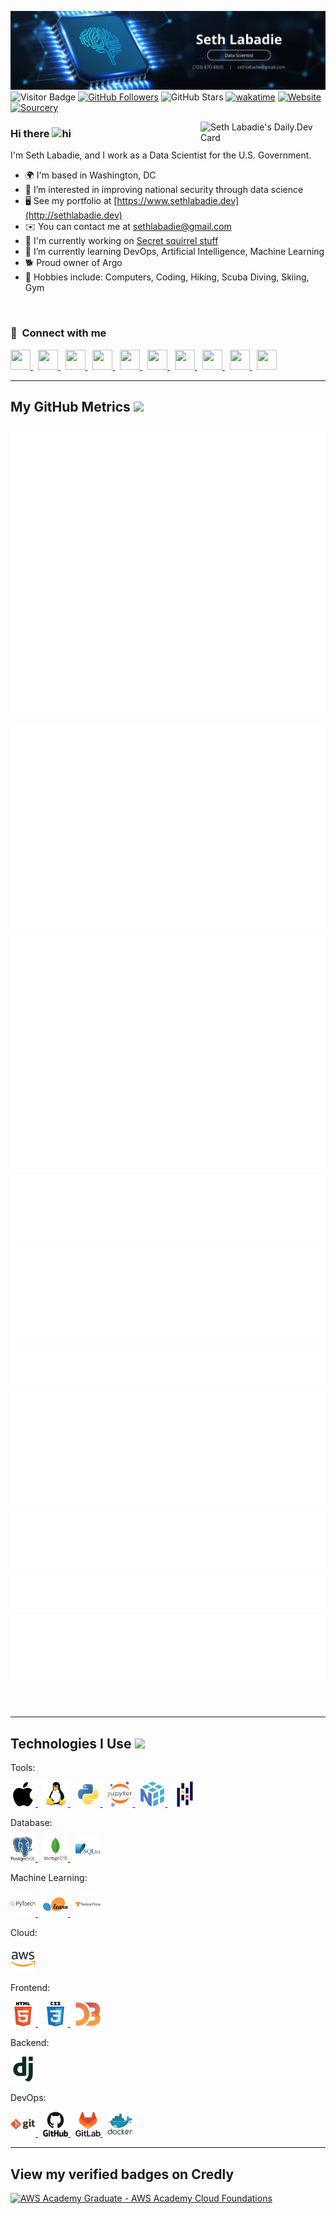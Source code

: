 ![Banner](/assets/img/Banner_Labadie.png)
![Visitor Badge](https://visitor-badge.laobi.icu/badge?page_id=sethlabadie)
[![GitHub Followers](https://img.shields.io/github/followers/sethlabadie?logo=github&style=plastic)](https://github.com/sethlabadie?tab=followers)
![GitHub Stars](https://img.shields.io/github/stars/sethlabadie?logo=github&style=plastic)
[![wakatime](https://wakatime.com/badge/user/018d1a7a-3684-4fa0-a2d4-18ba89ddd697.svg)](https://wakatime.com/@018d1a7a-3684-4fa0-a2d4-18ba89ddd697)
[![Website](https://img.shields.io/website?label=sethlabadie.dev&url=https%3A%2F%2Fsethlabadie.dev)](https://sethlabadie.dev)
[![Sourcery](https://img.shields.io/badge/Sourcery-enabled-brightgreen)](https://sourcery.ai)

<!--- Daily.dev card (Not updating properly)--->
<!-- <div align="left">
  <a href="https://api.daily.dev/sethlabadie" target="_blank">
    <img
      width="300"
      align="right"
      src="/assets/img/devcard.png"
      alt="Seth Labadie's Daily.Dev Card"
    />
  </a>
</div> -->


<!--- Daily.dev card --->
<div align="left">
  <a href="https://app.daily.dev/sethlabadie" target="_blank">
    <img
      width="200"
      align="right"
      src="https://api.daily.dev/devcards/v2/BiDSECVhUxmd1tvIxeqCU.png?type=default&r=8e1"
      alt="Seth Labadie's Daily.Dev Card"
    />
  </a>
</div>


### Hi there <img src="https://user-images.githubusercontent.com/1303154/88677602-1635ba80-d120-11ea-84d8-d263ba5fc3c0.gif" width="28px" height="28px" alt="hi">


I'm Seth Labadie, and I work as a Data Scientist for the U.S. Government.

* 🌍  I'm based in Washington, DC
* 👀 I’m interested in improving national security through data science
* 🖥️  See my portfolio at [https://www.sethlabadie.dev](http://sethlabadie.dev)
* ✉️  You can contact me at [sethlabadie@gmail.com](mailto:sethlabadie@gmail.com)
* 🚀  I'm currently working on [Secret squirrel stuff](http://www.dod.mil)
* 🌱 I’m currently learning DevOps, Artificial Intelligence, Machine Learning
* 🐕 Proud owner of Argo
  <!--- 💍 Married to Martha-->
* 🙉 Hobbies include: Computers, Coding, Hiking, Scuba Diving, Skiing, Gym
<br/>


### 🔗 &nbsp;Connect with me

<p align="left"> 

<a href="https://www.linkedin.com/in/sethlabadie" target="_blank" rel="noreferrer"> <picture> <source media="(prefers-color-scheme: dark)" srcset="https://raw.githubusercontent.com/danielcranney/readme-generator/main/public/icons/socials/linkedin-dark.svg" /> <source media="(prefers-color-scheme: light)" srcset="https://raw.githubusercontent.com/danielcranney/readme-generator/main/public/icons/socials/linkedin.svg" /> <img src="https://raw.githubusercontent.com/danielcranney/readme-generator/main/public/icons/socials/linkedin.svg" width="32" height="32" /> </picture> </a>&nbsp;
<a href="https://www.github.com/sethlabadie" target="_blank" rel="noreferrer"> <picture> <source media="(prefers-color-scheme: dark)" srcset="https://raw.githubusercontent.com/danielcranney/readme-generator/main/public/icons/socials/github-dark.svg" /> <source media="(prefers-color-scheme: light)" srcset="https://raw.githubusercontent.com/danielcranney/readme-generator/main/public/icons/socials/github.svg" /> <img src="https://raw.githubusercontent.com/danielcranney/readme-generator/main/public/icons/socials/github.svg" width="32" height="32" /> </picture> </a>&nbsp;
<a href="https://www.gitlab.com/sethlabadie" target="_blank" rel="noreferrer"> <picture> <source media="(prefers-color-scheme: dark)" srcset="undefined" /> <source media="(prefers-color-scheme: light)" srcset="https://raw.githubusercontent.com/danielcranney/readme-generator/main/public/icons/socials/gitlab.svg" /> <img src="https://raw.githubusercontent.com/danielcranney/readme-generator/main/public/icons/socials/gitlab.svg" width="32" height="32" /> </picture> </a>&nbsp;
<a href="https://www.x.com/sethlabadie" target="_blank" rel="noreferrer"> <picture> <source media="(prefers-color-scheme: dark)" srcset="https://raw.githubusercontent.com/danielcranney/readme-generator/main/public/icons/socials/twitter-dark.svg" /> <source media="(prefers-color-scheme: light)" srcset="https://raw.githubusercontent.com/danielcranney/readme-generator/main/public/icons/socials/twitter.svg" /> <img src="https://raw.githubusercontent.com/danielcranney/readme-generator/main/public/icons/socials/twitter.svg" width="32" height="32" /> </picture> </a>&nbsp;
<a href="https://www.stackoverflow.com/users/sethlabadie" target="_blank" rel="noreferrer"> <picture> <source media="(prefers-color-scheme: dark)" srcset="https://raw.githubusercontent.com/danielcranney/readme-generator/main/public/icons/socials/stackoverflow-dark.svg" /> <source media="(prefers-color-scheme: light)" srcset="https://raw.githubusercontent.com/danielcranney/readme-generator/main/public/icons/socials/stackoverflow.svg" /> <img src="https://raw.githubusercontent.com/danielcranney/readme-generator/main/public/icons/socials/stackoverflow.svg" width="32" height="32" /> </picture> </a>&nbsp;
<a href="https://www.dev.to/sethlabadie" target="_blank" rel="noreferrer"> <picture> <source media="(prefers-color-scheme: dark)" srcset="https://raw.githubusercontent.com/danielcranney/readme-generator/main/public/icons/socials/devdotto-dark.svg" /> <source media="(prefers-color-scheme: light)" srcset="https://raw.githubusercontent.com/danielcranney/readme-generator/main/public/icons/socials/devdotto.svg" /> <img src="https://raw.githubusercontent.com/danielcranney/readme-generator/main/public/icons/socials/devdotto.svg" width="32" height="32" /> </picture> </a>&nbsp;
<a href="https://discord.com/users/sethlabadie" target="_blank" rel="noreferrer"> <picture> <source media="(prefers-color-scheme: dark)" srcset="https://raw.githubusercontent.com/danielcranney/readme-generator/main/public/icons/socials/discord-dark.svg" /> <source media="(prefers-color-scheme: light)" srcset="https://raw.githubusercontent.com/danielcranney/readme-generator/main/public/icons/socials/discord.svg" /> <img src="https://raw.githubusercontent.com/danielcranney/readme-generator/main/public/icons/socials/discord.svg" width="32" height="32" /> </picture> </a>&nbsp;
<a href="https://codesandbox.io/u/sethlabadie" target="_blank" rel="noreferrer"> <picture> <source media="(prefers-color-scheme: dark)" srcset="https://raw.githubusercontent.com/danielcranney/readme-generator/main/public/icons/socials/codesandbox-dark.svg" /> <source media="(prefers-color-scheme: light)" srcset="https://raw.githubusercontent.com/danielcranney/readme-generator/main/public/icons/socials/codesandbox.svg" /> <img src="https://raw.githubusercontent.com/danielcranney/readme-generator/main/public/icons/socials/codesandbox.svg" width="32" height="32" /> </picture> </a> &nbsp;
<a href="https://sethlabadie.hashnode.dev" target="_blank" rel="noreferrer"> <picture> <source media="(prefers-color-scheme: dark)" srcset="https://raw.githubusercontent.com/danielcranney/readme-generator/main/public/icons/socials/hashnode-dark.svg" /> <source media="(prefers-color-scheme: light)" srcset="https://raw.githubusercontent.com/danielcranney/readme-generator/main/public/icons/socials/hashnode.svg" /> <img src="https://raw.githubusercontent.com/danielcranney/readme-generator/main/public/icons/socials/hashnode.svg" width="32" height="32" /> </picture> </a> &nbsp;
<a href="http://www.medium.com/sethlabadie" target="_blank" rel="noreferrer"> <picture> <source media="(prefers-color-scheme: dark)" srcset="https://raw.githubusercontent.com/danielcranney/readme-generator/main/public/icons/socials/medium-dark.svg" /> <source media="(prefers-color-scheme: light)" srcset="https://raw.githubusercontent.com/danielcranney/readme-generator/main/public/icons/socials/medium.svg" /> <img src="https://raw.githubusercontent.com/danielcranney/readme-generator/main/public/icons/socials/medium.svg" width="32" height="32" /> </picture> </a>
</p>




<!---
[![website](/assets/img/globe-light.svg)](https://sethlabadie.dev#gh-light-mode-only)
[![website](/assets/img/globe-dark.svg)](https://sethlabadie.dev#gh-dark-mode-only)
&nbsp;&nbsp;
[![website](/assets/img/youtube-light.svg)](https://youtube.com/sethlabadie#gh-light-mode-only)
[![website](/assets/img/youtube-dark.svg)](https://youtube.com/sethlabadie#gh-dark-mode-only)
&nbsp;&nbsp;
[![website](/assets/img/twitter-light.svg)](https://twitter.com/sethlabadie#gh-light-mode-only)
[![website](/assets/img/twitter-dark.svg)](https://twitter.com/sethlabadie#gh-dark-mode-only)
&nbsp;&nbsp;
[![website](/assets/img/linkedin-light.svg)](https://linkedin.com/in/sethlabadie#gh-light-mode-only)
[![website](/assets/img/linkedin-dark.svg)](https://linkedin.com/in/sethlabadie#gh-dark-mode-only)
&nbsp;&nbsp;
[![website](/assets/img/instagram-light.svg)](https://instagram.com/sethlabadie#gh-light-mode-only)
[![website](/assets/img/instagram-dark.svg)](https://instagram.com/sethlabadie#gh-dark-mode-only)
--->


---
<!--- GitHub Metrics --->
<h2> My GitHub Metrics <img src='https://media1.giphy.com/media/du3J3cXyzhj75IOgvA/giphy.gif?cid=ecf05e47x2g034i9pzwtzzsd3xgg2w9nr94t4tflbbgo3008&rid=giphy.gif' width="40"> </h2>

<!--- GitHub Metrics --->

![Introduction](/assets/img/metrics.plugin.base.svg)<br/><br/>
![Seth's WakaTime Stats](/assets/img/metrics.plugin.wakatime.svg)<br/>
![Languages In-Depth and Recent](/assets/img/metrics.plugin.languages.svg)<br/>
![Followers](/assets/img/metrics.plugin.people.followers.svg)<br/>
![Starred Topics](/assets/img/metrics.plugin.starred-topics.icons.svg)<br/>
![Achievements](/assets/img/metrics.plugin.achievements.svg)<br/>
![Leetcode](/assets/img/metrics.plugin.leetcode.svg)<br/>
![StackOverflow](/assets/img/metrics.plugin.stackoverflow.svg)<br/>
![Contributions](/assets/img/metrics.plugin.contributions.svg)<br/>
![Discussions](/assets/img/metrics.plugin.discussions.svg)<br/>
<!--
![Stargazers Combined](/assets/img/metrics.plugin.stargazers.combined.svg)<br/>
--->
<!---![Sponsors](/assets/img/metrics.plugin.sponsors.svg)<br/><br/> --->
<br/>


---

<h2> Technologies I Use <img src = "https://media2.giphy.com/media/QssGEmpkyEOhBCb7e1/giphy.gif?cid=ecf05e47a0n3gi1bfqntqmob8g9aid1oyj2wr3ds3mg700bl&rid=giphy.gif" width="32"> </h2>

Tools:
<p align="left">
<a href="https://www.apple.com/macos/" target="_blank" rel="noreferrer"> <picture> <source media="(prefers-color-scheme: dark)" srcset="https://raw.githubusercontent.com/devicons/devicon/master/icons/apple/apple-original.svg" /> <source media="(prefers-color-scheme: light)" srcset="https://raw.githubusercontent.com/devicons/devicon/master/icons/apple/apple-original.svg" /> <img src="https://raw.githubusercontent.com/devicons/devicon/master/icons/apple/apple-original.svg" alt="macos" width="40" height="40" /> </picture> </a>&nbsp;
<a href="https://www.linux.org/" target="_blank" rel="noreferrer"> <picture> <source media="(prefers-color-scheme: dark)" srcset="https://raw.githubusercontent.com/devicons/devicon/master/icons/linux/linux-original.svg" /> <source media="(prefers-color-scheme: light)" srcset="https://raw.githubusercontent.com/devicons/devicon/master/icons/linux/linux-original.svg" /> <img src="https://raw.githubusercontent.com/devicons/devicon/master/icons/linux/linux-original.svg" alt="linux" width="40" height="40" /> </picture> </a>&nbsp;
<a href="https://www.python.org" target="_blank" rel="noreferrer"> <picture> <source media="(prefers-color-scheme: dark)" srcset="https://raw.githubusercontent.com/devicons/devicon/master/icons/python/python-original.svg" /> <source media="(prefers-color-scheme: light)" srcset="https://raw.githubusercontent.com/devicons/devicon/master/icons/python/python-original.svg" /> <img src="https://raw.githubusercontent.com/devicons/devicon/master/icons/python/python-original.svg" alt="python" width="40" height="40" /> </picture> </a>&nbsp;
<a href="https://www.jupyter.org/" target="_blank" rel="noreferrer"> <picture> <source media="(prefers-color-scheme: dark)" srcset="https://raw.githubusercontent.com/devicons/devicon/master/icons/jupyter/jupyter-original-wordmark.svg" /> <source media="(prefers-color-scheme: light)" srcset="https://raw.githubusercontent.com/devicons/devicon/master/icons/jupyter/jupyter-original-wordmark.svg" /> <img src="https://raw.githubusercontent.com/devicons/devicon/master/icons/jupyter/jupyter-original-wordmark.svg" alt="jupyter" width="40" height="40"/> </picture> </a>&nbsp;
<a href="https://numpy.org/" target="_blank" rel="noreferrer"> <picture> <source media="(prefers-color-scheme: dark)" srcset="https://raw.githubusercontent.com/devicons/devicon/master/icons/numpy/numpy-original.svg" /> <source media="(prefers-color-scheme: light)" srcset="https://raw.githubusercontent.com/devicons/devicon/master/icons/numpy/numpy-original.svg" /> <img src="https://raw.githubusercontent.com/devicons/devicon/master/icons/numpy/numpy-original.svg" alt="numpy" width="40" height="40"/> </picture> </a>&nbsp;
<a href="https://pandas.pydata.org/" target="_blank" rel="noreferrer"> <picture> <source media="(prefers-color-scheme: dark)" srcset="https://raw.githubusercontent.com/devicons/devicon/master/icons/pandas/pandas-original.svg" /> <source media="(prefers-color-scheme: light)" srcset="https://raw.githubusercontent.com/devicons/devicon/master/icons/pandas/pandas-original.svg" /> <img src="https://raw.githubusercontent.com/devicons/devicon/master/icons/pandas/pandas-original.svg" alt="pandas" width="40" height="40"/> </picture> </a>

</p>

Database:
<p align="left">
<a href="https://www.postgresql.org" target="_blank" rel="noreferrer"> <picture> <source media="(prefers-color-scheme: dark)" srcset="https://raw.githubusercontent.com/devicons/devicon/master/icons/postgresql/postgresql-original-wordmark.svg" /> <source media="(prefers-color-scheme: light)" srcset="https://raw.githubusercontent.com/devicons/devicon/master/icons/postgresql/postgresql-original-wordmark.svg" /> <img src="https://raw.githubusercontent.com/devicons/devicon/master/icons/postgresql/postgresql-original-wordmark.svg" alt="postgresql" width="40" height="40" /> </picture> </a>&nbsp;
<a href="https://www.mongodb.com/" target="_blank" rel="noreferrer"> <picture> <source media="(prefers-color-scheme: dark)" srcset="https://raw.githubusercontent.com/devicons/devicon/master/icons/mongodb/mongodb-original-wordmark.svg" /> <source media="(prefers-color-scheme: light)" srcset="https://raw.githubusercontent.com/devicons/devicon/master/icons/mongodb/mongodb-original-wordmark.svg" /> <img src="https://raw.githubusercontent.com/devicons/devicon/master/icons/mongodb/mongodb-original-wordmark.svg" alt="mongodb" width="40" height="40" /> </picture> </a>&nbsp;
<a href="https://www.sqlite.org/" target="_blank" rel="noreferrer"> <picture> <source media="(prefers-color-scheme: dark)" srcset="https://raw.githubusercontent.com/devicons/devicon/master/icons/sqlite/sqlite-original-wordmark.svg" /> <source media="(prefers-color-scheme: light)" srcset="https://raw.githubusercontent.com/devicons/devicon/master/icons/sqlite/sqlite-original-wordmark.svg" /> <img src="https://raw.githubusercontent.com/devicons/devicon/master/icons/sqlite/sqlite-original-wordmark.svg" alt="sqlite" width="40" height="40" /> </picture> </a>
</p>

<!--
<a href="https://www.mysql.com/" target="_blank"> <img src="https://raw.githubusercontent.com/devicons/devicon/master/icons/mysql/mysql-original-wordmark.svg" alt="mysql" width="40" height="40"/> </a>&nbsp;&nbsp;
<a href="https://redis.io/" target="_blank"> <img src="https://raw.githubusercontent.com/devicons/devicon/master/icons/redis/redis-original.svg" alt="redis" width="40" height="40"/> </a>&nbsp;&nbsp;
-->

Machine Learning:
<p align="left">


<a href="https://pytorch.org/" target="_blank" rel="noreferrer"> <picture> <source media="(prefers-color-scheme: dark)" srcset="https://raw.githubusercontent.com/devicons/devicon/master/icons/pytorch/pytorch-original-wordmark.svg" /> <source media="(prefers-color-scheme: light)" srcset="https://raw.githubusercontent.com/devicons/devicon/master/icons/pytorch/pytorch-original-wordmark.svg" /> <img src="https://raw.githubusercontent.com/devicons/devicon/master/icons/pytorch/pytorch-original-wordmark.svg" alt="pytorch" width="40" height="40" /> </picture> </a>&nbsp;
<a href="https://scikit-learn.org/" target="_blank" rel="noreferrer"> <picture> <source media="(prefers-color-scheme: dark)" srcset="https://raw.githubusercontent.com/devicons/devicon/master/icons/scikitlearn/scikitlearn-original.svg" /> <source media="(prefers-color-scheme: light)" srcset="https://raw.githubusercontent.com/devicons/devicon/master/icons/scikitlearn/scikitlearn-original.svg" /> <img src="https://raw.githubusercontent.com/devicons/devicon/master/icons/scikitlearn/scikitlearn-original.svg" alt="scikit-learn" width="40" height="40" /> </picture> </a>&nbsp;
<a href="https://www.tensorflow.org/" target="_blank" rel="noreferrer"> <picture> <source media="(prefers-color-scheme: dark)" srcset="https://raw.githubusercontent.com/devicons/devicon/master/icons/tensorflow/tensorflow-original-wordmark.svg" /> <source media="(prefers-color-scheme: light)" srcset="https://raw.githubusercontent.com/devicons/devicon/master/icons/tensorflow/tensorflow-original-wordmark.svg" /> <img src="https://raw.githubusercontent.com/devicons/devicon/master/icons/tensorflow/tensorflow-original-wordmark.svg" alt="tensorflow" width="40" height="40" /> </picture> </a>



</p>

Cloud: 
<p align="left">
<a href="https://aws.amazon.com" target="_blank" rel="noreferrer"> <picture> <source media="(prefers-color-scheme: dark)" srcset="https://raw.githubusercontent.com/devicons/devicon/master/icons/amazonwebservices/amazonwebservices-original-wordmark.svg" /> <source media="(prefers-color-scheme: light)" srcset="https://raw.githubusercontent.com/devicons/devicon/master/icons/amazonwebservices/amazonwebservices-original-wordmark.svg" /> <img src="https://raw.githubusercontent.com/devicons/devicon/master/icons/amazonwebservices/amazonwebservices-original-wordmark.svg" alt="aws" width="40" height="40" /> </picture> </a>

</p>

Frontend:
<p align="left">
<a href="https://html.spec.whatwg.org/multipage/" target="_blank" rel="noreferrer"> <picture> <source media="(prefers-color-scheme: dark)" srcset="https://raw.githubusercontent.com/devicons/devicon/master/icons/html5/html5-original-wordmark.svg" /> <source media="(prefers-color-scheme: light)" srcset="https://raw.githubusercontent.com/devicons/devicon/master/icons/html5/html5-original-wordmark.svg" /> <img src="https://raw.githubusercontent.com/devicons/devicon/master/icons/html5/html5-original-wordmark.svg" alt="html5" width="40" height="40" /> </picture> </a>&nbsp;
<a href="https://www.css3.com/" target="_blank" rel="noreferrer"> <picture> <source media="(prefers-color-scheme: dark)" srcset="https://raw.githubusercontent.com/devicons/devicon/master/icons/css3/css3-original-wordmark.svg" /> <source media="(prefers-color-scheme: light)" srcset="https://raw.githubusercontent.com/devicons/devicon/master/icons/css3/css3-original-wordmark.svg" /> <img src="https://raw.githubusercontent.com/devicons/devicon/master/icons/css3/css3-original-wordmark.svg" alt="css3" width="40" height="40" /> </picture> </a>&nbsp;
<a href="https://d3js.org" target="_blank" rel="noreferrer"> <picture> <source media="(prefers-color-scheme: dark)" srcset="https://raw.githubusercontent.com/devicons/devicon/master/icons/d3js/d3js-original.svg" /> <source media="(prefers-color-scheme: light)" srcset="https://raw.githubusercontent.com/devicons/devicon/master/icons/d3js/d3js-original.svg" /> <img src="https://raw.githubusercontent.com/devicons/devicon/master/icons/d3js/d3js-original.svg" alt="d3js" width="40" height="40" /> </picture> </a>
</p>

<!--
<a href="https://www.javascript.com/" target="_blank"> <img src="https://raw.githubusercontent.com/devicons/devicon/master/icons/javascript/javascript-original.svg" alt="javascript" width="40" height="40"/> </a>&nbsp;&nbsp;
<a href="https://www.typescriptlang.org/" target="_blank"> <img src="https://raw.githubusercontent.com/devicons/devicon/master/icons/typescript/typescript-original.svg" alt="typescript" width="40" height="40"/> </a>&nbsp;&nbsp;
<a href="https://www.sass-lang.com/" target="_blank"> <img src="https://raw.githubusercontent.com/devicons/devicon/master/icons/sass/sass-original.svg" alt="sass" width="40" height="40"/> </a>&nbsp;&nbsp;
<a href="https://www.tailwindcss.com/" target="_blank"> <img src="https://raw.githubusercontent.com/devicons/devicon/master/icons/tailwindcss/tailwindcss-plain.svg" alt="tailwindcss" width="40" height="40"/> </a>&nbsp;&nbsp;
<a href="https://www.figma.com/" target="_blank"> <img src="https://raw.githubusercontent.com/devicons/devicon/master/icons/figma/figma-original.svg" alt="figma" width="40" height="40"/> </a>&nbsp;&nbsp;
<a href="https://getbootstrap.com/" target="_blank"> <img src="https://raw.githubusercontent.com/devicons/devicon/master/icons/bootstrap/bootstrap-original.svg" alt="bootstrap" width="40" height="40"/> </a>&nbsp;&nbsp;
<a href="https://svelte.dev/" target="_blank"> <img src="https://raw.githubusercontent.com/devicons/devicon/master/icons/svelte/svelte-original.svg" alt="svelte" width="40" height="40"/> </a>&nbsp;&nbsp;
</p>
<a href="https://www.reactjs.org/" target="_blank"> <img src="https://raw.githubusercontent.com/devicons/devicon/master/icons/react/react-original.svg" alt="react" width="40" height="40"/> </a>&nbsp;&nbsp;
<a href="https://www.vuejs.org/" target="_blank"> <img src="https://raw.githubusercontent.com/devicons/devicon/master/icons/vuejs/vuejs-original.svg" alt="vuejs" width="40" height="40"/> </a>&nbsp;&nbsp;
<a href="https://www.angular.io/" target="_blank"> <img src="https://raw.githubusercontent.com/devicons/devicon/master/icons/angularjs/angularjs-original.svg" alt="angularjs" width="40" height="40"/> </a>&nbsp;&nbsp;
-->

Backend:
<p align="left">
<a href="https://www.djangoproject.com/" target="_blank" rel="noreferrer"> <picture> <source media="(prefers-color-scheme: dark)" srcset="https://github.com/devicons/devicon/blob/master/icons/django/django-plain.svg" /> <source media="(prefers-color-scheme: light)" srcset="https://github.com/devicons/devicon/blob/master/icons/django/django-plain.svg" /> <img src="https://github.com/devicons/devicon/blob/master/icons/django/django-plain.svg" alt="django" width="40" height="40" /> </picture> </a>
</p>
<!--
<a href="https://www.fastapi.org/" target="_blank"> <img src="https://raw.githubusercontent.com/devicons/devicon/master/icons/fastapi/fastapi-original.svg" alt="fastapi" width="40" height="40"/> </a>&nbsp;&nbsp;
<a href="https://www.nodejs.org/" target="_blank"> <img src="https://raw.githubusercontent.com/devicons/devicon/master/icons/nodejs/nodejs-original.svg" alt="nodejs" width="40" height="40"/> </a>&nbsp;&nbsp;
-->

DevOps:
<p align="left">
<a href="https://www.git-scm.com/" target="_blank" rel="noreferrer"> <picture> <source media="(prefers-color-scheme: dark)" srcset="https://github.com/devicons/devicon/blob/master/icons/git/git-original-wordmark.svg" /> <source media="(prefers-color-scheme: light)" srcset="https://github.com/devicons/devicon/blob/master/icons/git/git-original-wordmark.svg" /> <img src="https://github.com/devicons/devicon/blob/master/icons/git/git-original-wordmark.svg" alt="git" width="40" height="40" /> </picture> </a>&nbsp;
<a href="https://www.github.com/" target="_blank" rel="noreferrer"> <picture> <source media="(prefers-color-scheme: dark)" srcset="https://raw.githubusercontent.com/devicons/devicon/master/icons/github/github-original-wordmark.svg" /> <source media="(prefers-color-scheme: light)" srcset="https://raw.githubusercontent.com/devicons/devicon/master/icons/github/github-original-wordmark.svg" /> <img src="https://raw.githubusercontent.com/devicons/devicon/master/icons/github/github-original-wordmark.svg" alt="github" width="40" height="40" /> </picture> </a>&nbsp;
<a href="https://www.gitlab.com/" target="_blank" rel="noreferrer"> <picture> <source media="(prefers-color-scheme: dark)" srcset="https://github.com/devicons/devicon/blob/master/icons/gitlab/gitlab-original-wordmark.svg" /> <source media="(prefers-color-scheme: light)" srcset="https://github.com/devicons/devicon/blob/master/icons/gitlab/gitlab-original-wordmark.svg" /> <img src="https://github.com/devicons/devicon/blob/master/icons/gitlab/gitlab-original-wordmark.svg" alt="gitlab" width="40" height="40" /> </picture> </a>&nbsp;
<a href="https://www.docker.com/" target="_blank" rel="noreferrer"> <picture> <source media="(prefers-color-scheme: dark)" srcset="https://raw.githubusercontent.com/devicons/devicon/master/icons/docker/docker-original-wordmark.svg" /> <source media="(prefers-color-scheme: light)" srcset="https://raw.githubusercontent.com/devicons/devicon/master/icons/docker/docker-original-wordmark.svg" /> <img src="https://raw.githubusercontent.com/devicons/devicon/master/icons/docker/docker-original-wordmark.svg" alt="docker" width="40" height="40" /> </picture> </a>
</p>
<!--
<a href="https://www.jenkins.io/" target="_blank"> <img src="https://raw.githubusercontent.com/devicons/devicon/master/icons/jenkins/jenkins-original.svg" alt="jenkins" width="40" height="40"/> </a>&nbsp;&nbsp;
<a href="https://www.ansible.com/" target="_blank"> <img src="https://raw.githubusercontent.com/devicons/devicon/master/icons/ansible/ansible-original.svg" alt="ansible" width="40" height="40"/> </a>&nbsp;&nbsp;
<a href="https://www.terraform.io/" target="_blank"> <img src="https://raw.githubusercontent.com/devicons/devicon/master/icons/terraform/terraform-original.svg" alt="terraform" width="40" height="40"/> </a>&nbsp;&nbsp;
<a href="https://www.prometheus.io/" target="_blank"> <img src="https://raw.githubusercontent.com/devicons/devicon/master/icons/prometheus/prometheus-original.svg" alt="prometheus
" width="40" height="40"/> </a>&nbsp;&nbsp;
<a href="https://www.kubernetes.io/" target="_blank"> <img src="https://raw.githubusercontent.com/devicons/devicon/master/icons/kubernetes/kubernetes-plain.svg" alt="kubernetes" width="40" height="40"/> </a>&nbsp;&nbsp;
-->





<!---Stack Exchange Flair (https://stackexchange.com/users/5692844/seth-l) (need 200 points to display)
<a href="https://stackexchange.com/users/5692844/seth-l"><img src="https://stackexchange.com/users/flair/5692844.png" width="208" height="58" alt="profile for Seth L. on Stack Exchange, a network of free, community-driven Q&amp;A sites" title="profile for Seth L. on Stack Exchange, a network of free, community-driven Q&amp;A sites" /></a>
--->


<!---
---
📕 &nbsp;**Latest Blog Posts**
--->

<!-- BLOG-POST-LIST:START -->

<!-- BLOG-POST-LIST:END -->


<!--
---
## My Holopin Badges

[![Holopin](https://holopin.me/sethlabadie)](https://holopin.io/@sethlabadie)
[![@ombratteng's Holopin board](https://holopin.io/api/user/board?user=ombratteng)](https://holopin.io/@ombratteng)
-->

---

## View my verified badges on Credly

<!--START_SECTION:badges-->
[![AWS Academy Graduate - AWS Academy Cloud Foundations](https://images.credly.com/size/110x110/images/73e4a58b-a8ef-41a3-a7db-9183dd269882/image.png)](http://www.credly.com/badges/1761c0cd-c4f3-4fa7-8854-6b00479f4c46 "AWS Academy Graduate - AWS Academy Cloud Foundations")
<!--END_SECTION:badges-->







<!---

### Badges

<b>My GitHub Stats</b>

<a href="http://www.github.com/sethlabadie"><img src="https://github-readme-stats.vercel.app/api?username=sethlabadie&show_icons=true&hide=&count_private=true&title_color=0891b2&text_color=ffffff&icon_color=0891b2&bg_color=1c1917&hide_border=true&show_icons=true" alt="sethlabadie's GitHub stats" /></a>

<a href="http://www.github.com/sethlabadie"><img src="https://github-readme-streak-stats.herokuapp.com/?user=sethlabadie&stroke=ffffff&background=1c1917&ring=0891b2&fire=0891b2&currStreakNum=ffffff&currStreakLabel=0891b2&sideNums=ffffff&sideLabels=ffffff&dates=ffffff&hide_border=true" /></a>

<a href="http://www.github.com/sethlabadie"><img src="https://github-readme-activity-graph.cyclic.app/graph?username=sethlabadie&bg_color=1c1917&color=ffffff&line=0891b2&point=ffffff&area_color=1c1917&area=true&hide_border=true&custom_title=GitHub%20Commits%20Graph" alt="GitHub Commits Graph" /></a>

<a href="https://github.com/sethlabadie" align="left"><img src="https://github-readme-stats.vercel.app/api/top-langs/?username=sethlabadie&langs_count=10&title_color=0891b2&text_color=ffffff&icon_color=0891b2&bg_color=1c1917&hide_border=true&locale=en&custom_title=Top%20%Languages" alt="Top Languages" /></a>

<b>Top Repositories</b>

<div width="100%" align="center"><a href="https://github.com/sethlabadie/sethlabadie" align="left"><img align="left" width="45%" src="https://github-readme-stats.vercel.app/api/pin/?username=sethlabadie&repo=sethlabadie&title_color=0891b2&text_color=ffffff&icon_color=0891b2&bg_color=1c1917&hide_border=true&locale=en" /></a></div><br /><br /><br /><br /><br /><br /><br />

### Support Me

<ul style="list-style-type: none; margin: 0;">

<li style="display: inline-block; margin-right: 0.25rem;"><a href="https://www.buymeacoffee.com/sethlabadie"><img src="https://cdn.buymeacoffee.com/buttons/v2/default-yellow.png" width="150"/></a></li>

<li style="display: inline-block; margin-right: 0.25rem;"><a href="https://www.ko-fi.com/sethlabadie"><img src="https://storage.ko-fi.com/cdn/kofi2.png?v=3" width="150"/></a></li>

</ul>

--->
